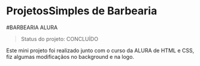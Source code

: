# ProjetosSimples de Barbearia 
#BARBEARIA ALURA

>Status do projeto: CONCLUÍDO

Este mini projeto foi realizado junto com o curso da ALURA de HTML e CSS, fiz algumas modificaçãos no background e na logo.



